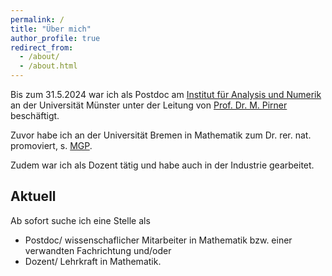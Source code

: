 ```yaml
---
permalink: /
title: "Über mich"
author_profile: true
redirect_from: 
  - /about/
  - /about.html
---
```


Bis zum 31.5.2024 war ich als Postdoc am [Institut für Analysis und Numerik](https://www.uni-muenster.de/AMM/index.shtml) an der Universität Münster unter der Leitung von [Prof. Dr. M. Pirner](https://www.uni-muenster.de/AMM/en/Pirner/index.shtml) beschäftigt.

Zuvor habe ich an der Universität Bremen in Mathematik zum Dr. rer. nat. promoviert, s. [MGP](https://www.mathgenealogy.org/id.php?id=277103).

Zudem war ich als Dozent tätig und habe auch in der Industrie gearbeitet.

## Aktuell
Ab sofort suche ich eine Stelle als
<ul>
<li>Postdoc/ wissenschaflicher Mitarbeiter in Mathematik bzw. einer verwandten Fachrichtung und/oder</li>
<li>Dozent/ Lehrkraft in Mathematik.</li>
</ul>
<!-- <h2 id="postal">Postal address</h2> -->

<!-- ## Postanschrift
nicht länger aktuell  -->

<!-- <h2 id="office">Office</h2> -->
<!--## Büro
nicht länger aktuell  -->



 










 

